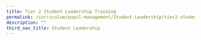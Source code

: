 ```yaml
---
title: Tier 2 Student Leadership Training
permalink: /curriculum/pupil-management/Student-Leadership/tier2-student-leadership-training
description: ""
third_nav_title: Student Leadership
---
```

